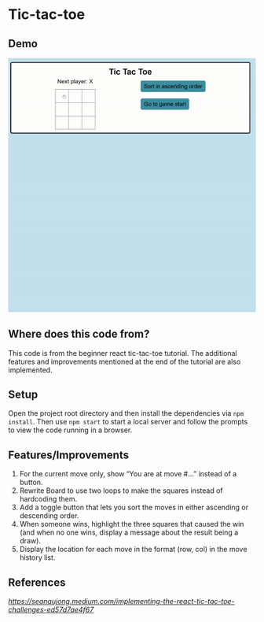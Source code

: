 # Tic-tac-toe

## Demo 
<p align="center">
  <img src="demo/demo-tic-tac-toe.gif" alt="Demo Tic Tac Toe" />
</p>

## Where does this code from?

This code is from the beginner react tic-tac-toe tutorial.
The additional features and improvements mentioned at the end of the tutorial are also implemented.

## Setup

Open the project root directory and then install the dependencies via `npm install`. Then use `npm start` to start a local server and follow the prompts to view the code running in a browser.

## Features/Improvements

1. For the current move only, show “You are at move #…” instead of a button.
2. Rewrite Board to use two loops to make the squares instead of hardcoding them.
3. Add a toggle button that lets you sort the moves in either ascending or descending order.
4. When someone wins, highlight the three squares that caused the win (and when no one wins, display a message about the result being a draw).
5. Display the location for each move in the format (row, col) in the move history list.

## References
*https://seanaujong.medium.com/implementing-the-react-tic-tac-toe-challenges-ed57d7ae4f67*
